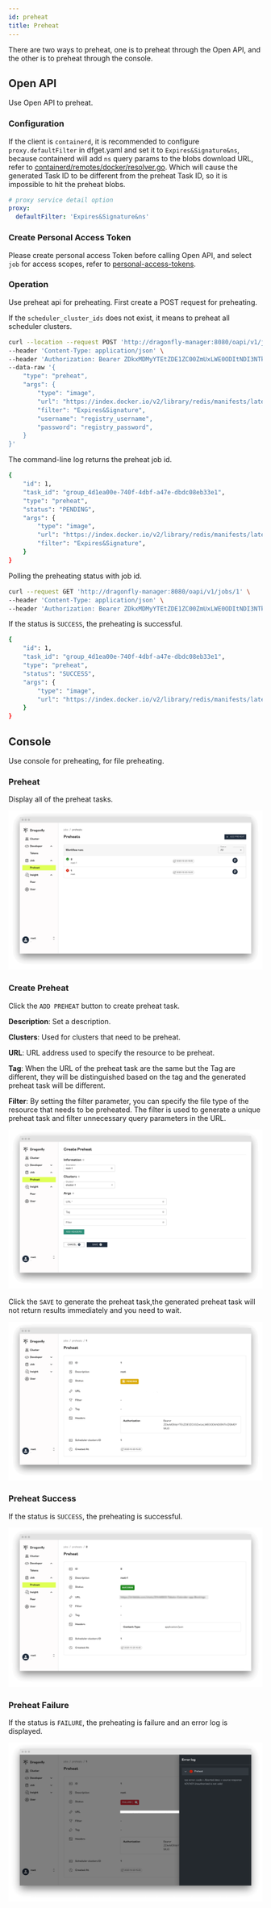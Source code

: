 ```yaml
---
id: preheat
title: Preheat
---
```


There are two ways to preheat, one is to preheat through the Open API, and the other is to preheat through the console.

## Open API

Use Open API to preheat.

### Configuration

If the client is `containerd`, it is recommended to configure `proxy.defaultFilter` in dfget.yaml and set it to `Expires&Signature&ns`,
because containerd will add `ns` query params to the blobs download URL,
refer to [containerd/remotes/docker/resolver.go](https://github.com/containerd/containerd/blob/main/remotes/docker/resolver.go#L493).
Which will cause the generated Task ID to be different from the preheat Task ID, so it is impossible to hit the preheat blobs.

```yaml
# proxy service detail option
proxy:
  defaultFilter: 'Expires&Signature&ns'
```

### Create Personal Access Token

Please create personal access Token before calling Open API, and select `job` for access scopes,
refer to [personal-access-tokens](./personal-access-tokens.md).

### Operation

Use preheat api for preheating. First create a POST request for preheating.

If the `scheduler_cluster_ids` does not exist,
it means to preheat all scheduler clusters.

```bash
curl --location --request POST 'http://dragonfly-manager:8080/oapi/v1/jobs' \
--header 'Content-Type: application/json' \
--header 'Authorization: Bearer ZDkxMDMyYTEtZDE1ZC00ZmUxLWE0ODItNDI3NTk1ZGM2YWU0' \
--data-raw '{
    "type": "preheat",
    "args": {
        "type": "image",
        "url": "https://index.docker.io/v2/library/redis/manifests/latest"
        "filter": "Expires&Signature",
        "username": "registry_username",
        "password": "registry_password",
    }
}'
```

The command-line log returns the preheat job id.

```bash
{
    "id": 1,
    "task_id": "group_4d1ea00e-740f-4dbf-a47e-dbdc08eb33e1",
    "type": "preheat",
    "status": "PENDING",
    "args": {
        "type": "image",
        "url": "https://index.docker.io/v2/library/redis/manifests/latest"
        "filter": "Expires&Signature",
    }
}
```

Polling the preheating status with job id.

```bash
curl --request GET 'http://dragonfly-manager:8080/oapi/v1/jobs/1' \
--header 'Content-Type: application/json' \
--header 'Authorization: Bearer ZDkxMDMyYTEtZDE1ZC00ZmUxLWE0ODItNDI3NTk1ZGM2YWU0'
```

If the status is `SUCCESS`, the preheating is successful.

```bash
{
    "id": 1,
    "task_id": "group_4d1ea00e-740f-4dbf-a47e-dbdc08eb33e1",
    "type": "preheat",
    "status": "SUCCESS",
    "args": {
        "type": "image",
        "url": "https://index.docker.io/v2/library/redis/manifests/latest"
    }
}
```

## Console

Use console for preheating, for file preheating.

### Preheat

Display all of the preheat tasks.

![preheats](../resource/preheat/preheats.png)

### Create Preheat

Click the `ADD PREHEAT` button to create preheat task.

**Description**: Set a description.

**Clusters**: Used for clusters that need to be preheat.

**URL**: URL address used to specify the resource to be preheat.

**Tag**: When the URL of the preheat task are the same but the Tag are different, they will be distinguished based on the
tag and the generated preheat task will be different.

**Filter**: By setting the filter parameter, you can specify the file type of the resource that needs to be preheated.
The filter is used to generate a unique preheat task and filter unnecessary query parameters in the URL.

![create-preheat](../resource/preheat/create-preheat.png)

Click the `SAVE` to generate the preheat task,the generated preheat task will not return results immediately and
you need to wait.

![penging-preheat](../resource/preheat/penging-preheat.png)

### Preheat Success

If the status is `SUCCESS`, the preheating is successful.

![success-preheat](../resource/preheat/preheat-success.png)

### Preheat Failure

If the status is `FAILURE`, the preheating is failure and an error log is displayed.

![failure-preheat](../resource/preheat/preheat-failure.png)
